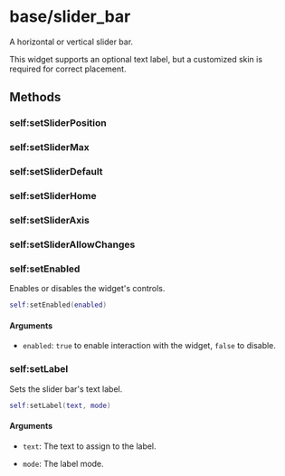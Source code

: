 # base/slider_bar

A horizontal or vertical slider bar.

This widget supports an optional text label, but a customized skin is required for correct placement.


## Methods


### self:setSliderPosition
### self:setSliderMax
### self:setSliderDefault
### self:setSliderHome
### self:setSliderAxis
### self:setSliderAllowChanges


### self:setEnabled

Enables or disables the widget's controls.


```lua
self:setEnabled(enabled)
```


#### Arguments

* `enabled`: `true` to enable interaction with the widget, `false` to disable.


### self:setLabel

Sets the slider bar's text label.


```lua
self:setLabel(text, mode)
```

#### Arguments

* `text`: The text to assign to the label.

* `mode`: The label mode.
